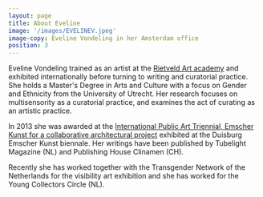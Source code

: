 ```yaml
---
layout: page
title: About Eveline
image: '/images/EVELINEV.jpeg'
image-copy: Eveline Vondeling in her Amsterdam office
position: 3
---
```


Eveline Vondeling trained as an artist at the [Rietveld Art academy](https://rietveldacademie.nl/) and exhibited internationally before turning to writing and curatorial practice. She holds a Master's Degree in Arts and Culture with a focus on Gender and Ethnicity from the University of Utrecht. Her research focuses on multisensority as a curatorial practice, and examines the act of curating as an artistic practice.

In 2013 she was awarded at the [International Public Art Triennial, Emscher Kunst for a collaborative architectural project](https://detlefsnotizblog.blogspot.com/2013/07/emscherkunst2013-europaisches.html) exhibited at the Duisburg Emscher Kunst biennale. Her writings have been published by Tubelight Magazine (NL) and Publishing House Clinamen (CH).

Recently she has worked together with the Transgender Network of the Netherlands for the visibility art exhibition and she has worked for the Young Collectors Circle (NL). 